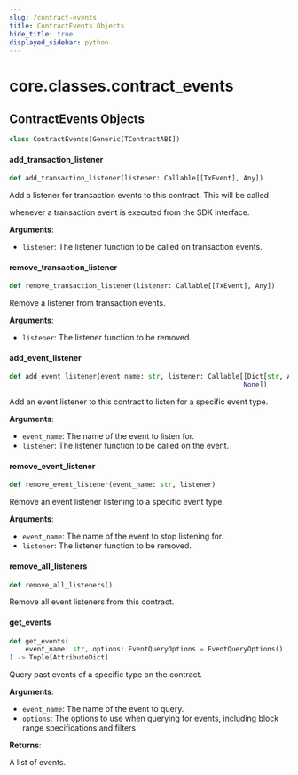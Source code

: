 ```yaml
---
slug: /contract-events
title: ContractEvents Objects
hide_title: true
displayed_sidebar: python
---
```


<a id="core.classes.contract_events"></a>

# core.classes.contract_events

<a id="core.classes.contract_events.ContractEvents"></a>

## ContractEvents Objects

```python
class ContractEvents(Generic[TContractABI])
```

<a id="core.classes.contract_events.ContractEvents.add_transaction_listener"></a>

#### add_transaction_listener

```python
def add_transaction_listener(listener: Callable[[TxEvent], Any])
```

Add a listener for transaction events to this contract. This will be called

whenever a transaction event is executed from the SDK interface.

**Arguments**:

- `listener`: The listener function to be called on transaction events.

<a id="core.classes.contract_events.ContractEvents.remove_transaction_listener"></a>

#### remove_transaction_listener

```python
def remove_transaction_listener(listener: Callable[[TxEvent], Any])
```

Remove a listener from transaction events.

**Arguments**:

- `listener`: The listener function to be removed.

<a id="core.classes.contract_events.ContractEvents.add_event_listener"></a>

#### add_event_listener

```python
def add_event_listener(event_name: str, listener: Callable[[Dict[str, Any]],
                                                           None])
```

Add an event listener to this contract to listen for a specific event type.

**Arguments**:

- `event_name`: The name of the event to listen for.
- `listener`: The listener function to be called on the event.

<a id="core.classes.contract_events.ContractEvents.remove_event_listener"></a>

#### remove_event_listener

```python
def remove_event_listener(event_name: str, listener)
```

Remove an event listener listening to a specific event type.

**Arguments**:

- `event_name`: The name of the event to stop listening for.
- `listener`: The listener function to be removed.

<a id="core.classes.contract_events.ContractEvents.remove_all_listeners"></a>

#### remove_all_listeners

```python
def remove_all_listeners()
```

Remove all event listeners from this contract.

<a id="core.classes.contract_events.ContractEvents.get_events"></a>

#### get_events

```python
def get_events(
    event_name: str, options: EventQueryOptions = EventQueryOptions()
) -> Tuple[AttributeDict]
```

Query past events of a specific type on the contract.

**Arguments**:

- `event_name`: The name of the event to query.
- `options`: The options to use when querying for events, including block range specifications and filters

**Returns**:

A list of events.
